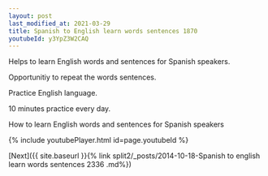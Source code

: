 ```yaml
---
layout: post
last_modified_at: 2021-03-29
title: Spanish to English learn words sentences 1870 
youtubeId: y3YpZ3W2CAQ
---
```

 
 
Helps to learn English words and sentences for Spanish speakers.

Opportunitiy to repeat the words sentences. 

Practice English language. 
 
10 minutes practice every day. 
 
How to learn English words and sentences for Spanish speakers 
 
{% include youtubePlayer.html id=page.youtubeId %}
 
 
[Next]({{ site.baseurl }}{% link  split2/_posts/2014-10-18-Spanish to english learn words sentences 2336 .md%})
 
